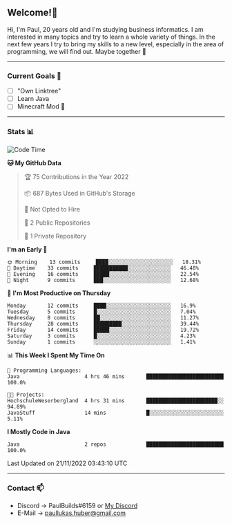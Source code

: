 ## Welcome!👋

Hi, I'm Paul, 20 years old and I'm studying business informatics. I am interested in many topics and try to learn a whole variety of things. In the next few years I try to bring my skills to a new level, especially in the area of programming, we will find out.
Maybe together 🤙

---
### Current Goals 🥅

- [ ] "Own Linktree"
- [ ] Learn Java
- [ ] Minecraft Mod 👀

---
### Stats 📊

<!--START_SECTION:waka-->
![Code Time](http://img.shields.io/badge/Code%20Time-47%20hrs%2014%20mins-blue)

**🐱 My GitHub Data** 

> 🏆 75 Contributions in the Year 2022
 > 
> 📦 687 Bytes Used in GitHub's Storage 
 > 
> 🚫 Not Opted to Hire
 > 
> 📜 2 Public Repositories 
 > 
> 🔑 1 Private Repository 
 > 
**I'm an Early 🐤** 

```text
🌞 Morning    13 commits     ████░░░░░░░░░░░░░░░░░░░░░   18.31% 
🌆 Daytime    33 commits     ███████████░░░░░░░░░░░░░░   46.48% 
🌃 Evening    16 commits     █████░░░░░░░░░░░░░░░░░░░░   22.54% 
🌙 Night      9 commits      ███░░░░░░░░░░░░░░░░░░░░░░   12.68%

```
📅 **I'm Most Productive on Thursday** 

```text
Monday       12 commits     ████░░░░░░░░░░░░░░░░░░░░░   16.9% 
Tuesday      5 commits      █░░░░░░░░░░░░░░░░░░░░░░░░   7.04% 
Wednesday    8 commits      ██░░░░░░░░░░░░░░░░░░░░░░░   11.27% 
Thursday     28 commits     █████████░░░░░░░░░░░░░░░░   39.44% 
Friday       14 commits     █████░░░░░░░░░░░░░░░░░░░░   19.72% 
Saturday     3 commits      █░░░░░░░░░░░░░░░░░░░░░░░░   4.23% 
Sunday       1 commits      ░░░░░░░░░░░░░░░░░░░░░░░░░   1.41%

```


📊 **This Week I Spent My Time On** 

```text
💬 Programming Languages: 
Java                     4 hrs 46 mins       █████████████████████████   100.0%

🐱‍💻 Projects: 
HochschuleWeserbergland  4 hrs 31 mins       ███████████████████████░░   94.89% 
JavaStuff                14 mins             █░░░░░░░░░░░░░░░░░░░░░░░░   5.11%

```

**I Mostly Code in Java** 

```text
Java                     2 repos             █████████████████████████   100.0%

```



 Last Updated on 21/11/2022 03:43:10 UTC
<!--END_SECTION:waka-->

---
### Contact 📫

* Discord -> PaulBuilds#6159 or [My Discord](https://discord.gg/7kq6UnB)
* E-Mail -> paullukas.huber@gmail.com
